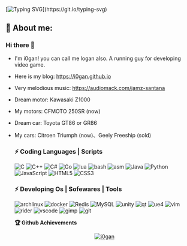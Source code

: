 
[![Typing SVG](https://readme-typing-svg.herokuapp.com?color=%2336BCF7&center=true&vCenter=true&width=600&lines=Hi+there+👋,+I+am+I0gan;+Welcome+to+My+Profile!)](https://git.io/typing-svg)

## 🧑 About me:
### Hi there 👋
- I'm i0gan! you can call me logan also. A running guy for developing video game.
- Here is my blog: https://i0gan.github.io
- Very melodious music: https://audiomack.com/jamz-santana
- Dream motor: Kawasaki Z1000
- My motors: CFMOTO 250SR (now)
- Dream car: Toyota GT86 or GR86
- My cars:  Citroen Triumph (now)、Geely Freeship (sold)

  <!--
  <summary><b>🔎 Github Profile Details</b></summary>
<p align="center"><img height="180em" src="https://github-profile-summary-cards.vercel.app/api/cards/profile-details?username=i0gan&theme=github_dark" alt="i0gan" align = "center"/></p>
-->

### ⚡ Coding Languages | Scripts

![C](https://img.shields.io/badge/-C-00599C?style=flat-square&logo=c)
![C++](https://img.shields.io/badge/-C++-00599C?style=flat-square&logo=c)
![C#](https://img.shields.io/badge/-Csharp-00599C?style=flat-square&logo=csharp)
![Go](https://img.shields.io/badge/-go-%23E44D27?style=flat-square&logo=go&logoColor=ffffff)
![lua](https://img.shields.io/badge/-lua-00599C?style=flat-square&logo=lua)
![bash](https://img.shields.io/badge/-bash-00599C?style=flat-square&logo=bash)
![asm](https://img.shields.io/badge/-x86_64asm-00599C?style=flat-square&logo=assembly)
![Java](https://img.shields.io/badge/-java-E34A86?style=flat-square&logo=java)
![Python](https://img.shields.io/badge/-Python-black?style=flat-square&logo=Python)
![JavaScript](https://img.shields.io/badge/-JavaScript-black?style=flat-square&logo=javascript)
![HTML5](https://img.shields.io/badge/-HTML5-E34F26?style=flat-square&logo=html5&logoColor=white)
![CSS3](https://img.shields.io/badge/-CSS3-1572B6?style=flat-square&logo=css3)


### ⚡ Developing Os | Sofewares | Tools
![archlinux](https://img.shields.io/badge/-archlinux-00599C?style=flat-square&logo=archlinux)
![docker](https://img.shields.io/badge/-docker-00599C?style=flat-square&logo=docker)
![Redis](https://img.shields.io/badge/-Redis-black?style=flat-square&logo=Redis)
![MySQL](https://img.shields.io/badge/-MySQL-black?style=flat-square&logo=mysql)
![unity](https://img.shields.io/badge/-unity-00599C?style=flat-square&logo=unity)
![qt](https://img.shields.io/badge/-qt-00599C?style=flat-square&logo=qt)
![ue4](https://img.shields.io/badge/-vue-00599C?style=flat-square&logo=vue)
![vim](https://img.shields.io/badge/-vim-00599C?style=flat-square&logo=vim)
![rider](https://img.shields.io/badge/-rider-00599C?style=flat-square&logo=rider)
![vscode](https://img.shields.io/badge/-vscode-00599C?style=flat-square&logo=vscode)
![gimp](https://img.shields.io/badge/-gimp-00599C?style=flat-square&logo=gimp)
![git](https://img.shields.io/badge/-git-00599C?style=flat-square&logo=git)

<!--
<summary><b>📊 Github Contribution Graph</b></summary>
<p align="center"<a href="#"><img alt="Ashish Kumar Activity Graph" src="https://activity-graph.herokuapp.com/graph?username=i0gan&bg_color=0D1117&color=e05397&line=e05397&point=FFFFFF&hide_border=true&" /></a></p>
-->

<!-- </details>
<details>    -->

 <summary><b>🏆 Github Achievements</b></summary>
<p align="center"> <a href="https://github.com/i0gan"><img src="https://github-profile-trophy.vercel.app/?username=i0gan&margin-w=5&theme=radical" alt="i0gan" /></a> </p>
<br>

